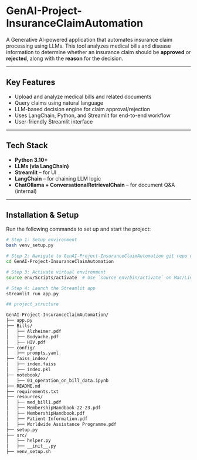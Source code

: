 # GenAI-Project-InsuranceClaimAutomation

A Generative AI-powered application that automates insurance claim processing using LLMs. This tool analyzes medical bills and disease information to determine whether an insurance claim should be **approved** or **rejected**, along with the **reason** for the decision.

---

## Key Features

- Upload and analyze medical bills and related documents  
- Query claims using natural language  
- LLM-based decision engine for claim approval/rejection  
- Uses LangChain, Python, and Streamlit for end-to-end workflow  
- User-friendly Streamlit interface

---

## Tech Stack

- **Python 3.10+**
- **LLMs (via LangChain)**
- **Streamlit** – for UI
- **LangChain** – for chaining LLM logic
- **ChatOllama + ConversationalRetrievalChain** – for document Q&A (internal)

---

## Installation & Setup

Run the following commands to set up and start the project:

```bash
# Step 1: Setup environment
bash venv_setup.py

# Step 2: Navigate to GenAI-Project-InsuranceClaimAutomation git repo directory
cd GenAI-Project-InsuranceClaimAutomation

# Step 3: Activate virtual environment
source env/Scripts/activate  # Use `source env/bin/activate` on Mac/Linux

# Step 4: Launch the Streamlit app
streamlit run app.py

## project_structure

GenAI-Project-InsuranceClaimAutomation/
├── app.py
├── Bills/
│   ├── Alzheimer.pdf
│   ├── Bodyache.pdf
│   ├── HIV.pdf
├── config/
│   ├── prompts.yaml
├── faiss_index/
│   ├── index.faiss
│   ├── index.pkl
├── notebook/
│   ├── 01_operation_on_bill_data.ipynb
├── README.md
├── requirements.txt
├── resources/
│   ├── med_bill1.pdf
│   ├── MembershipHandbook-22-23.pdf
│   ├── MembershipHandbook.pdf
│   ├── Patient Information.pdf
│   ├── Worldwide Assistance Programme.pdf
├── setup.py
├── src/
│   ├── helper.py
│   ├── __init__.py
├── venv_setup.sh
